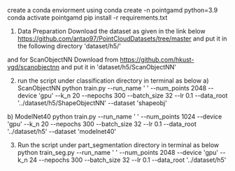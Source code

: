 create a conda enviorment using 
conda create -n pointgamd python=3.9
conda activate pointgamd
pip install -r requirements.txt

1) Data Preparation
Download the dataset as given in the link below
https://github.com/antao97/PointCloudDatasets/tree/master 
and put it in the following directory 'dataset/h5/'

and for ScanObjectNN Download from
https://github.com/hkust-vgd/scanobjectnn
and put it in 'dataset/h5/ScanObjectNN'

2) run the script under classification directory in terminal as below
a) ScanObjectNN
python train.py --run_name ' ' --num_points 2048 --device 'gpu' --k_n 20 --nepochs 300 --batch_size 32 --lr 0.1 --data_root '../dataset/h5/ShapeObjectNN' --dataset 'shapeobj' 

b) ModelNet40
python train.py --run_name ' ' --num_points 1024 --device 'gpu' --k_n 20 --nepochs 300 --batch_size 32 --lr 0.1 --data_root '../dataset/h5' --dataset 'modelnet40' 

3) Run the script under part_segmentation directory in terminal as below
python train_seg.py --run_name ' ' --num_points 2048 --device 'gpu' --k_n 24 --nepochs 300 --batch_size 32 --lr 0.1 --data_root '../dataset/h5'

